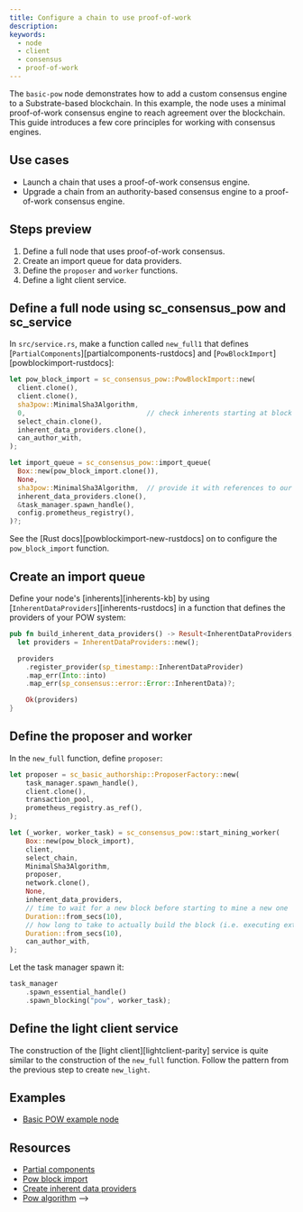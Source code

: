 ```yaml
---
title: Configure a chain to use proof-of-work
description:
keywords:
  - node
  - client
  - consensus
  - proof-of-work
---
```


The `basic-pow` node demonstrates how to add a custom consensus engine to a Substrate-based blockchain.
In this example, the node uses a minimal proof-of-work consensus engine to reach agreement over the blockchain.
This guide introduces a few core principles for working with consensus engines.

## Use cases

- Launch a chain that uses a proof-of-work consensus engine.
- Upgrade a chain from an authority-based consensus engine to a proof-of-work consensus engine.

## Steps preview

1. Define a full node that uses proof-of-work consensus.
1. Create an import queue for data providers.
1. Define the `proposer` and `worker` functions.
1. Define a light client service.

## Define a full node using sc_consensus_pow and sc_service

In `src/service.rs`, make a function called `new_full1` that defines [`PartialComponents`][partialcomponents-rustdocs] and [`PowBlockImport`][powblockimport-rustdocs]:

```rust
let pow_block_import = sc_consensus_pow::PowBlockImport::new(
  client.clone(),
  client.clone(),
  sha3pow::MinimalSha3Algorithm,
  0,                              // check inherents starting at block 0
  select_chain.clone(),
  inherent_data_providers.clone(),
  can_author_with,
);

let import_queue = sc_consensus_pow::import_queue(
  Box::new(pow_block_import.clone()),
  None,
  sha3pow::MinimalSha3Algorithm,  // provide it with references to our client
  inherent_data_providers.clone(),
  &task_manager.spawn_handle(),
  config.prometheus_registry(),
)?;
```

See the [Rust docs][powblockimport-new-rustdocs] on to configure the `pow_block_import` function.

## Create an import queue

Define your node's [inherents][inherents-kb] by using [`InherentDataProviders`][inherents-rustdocs] in a function that defines the providers of your POW system:

```rust
pub fn build_inherent_data_providers() -> Result<InherentDataProviders, ServiceError> {
  let providers = InherentDataProviders::new();

  providers
    .register_provider(sp_timestamp::InherentDataProvider)
    .map_err(Into::into)
    .map_err(sp_consensus::error::Error::InherentData)?;

    Ok(providers)
}
```

## Define the proposer and worker

In the `new_full` function, define `proposer`:

```rust
let proposer = sc_basic_authorship::ProposerFactory::new(
    task_manager.spawn_handle(),
    client.clone(),
    transaction_pool,
    prometheus_registry.as_ref(),
);

let (_worker, worker_task) = sc_consensus_pow::start_mining_worker(
    Box::new(pow_block_import),
    client,
    select_chain,
    MinimalSha3Algorithm,
    proposer,
    network.clone(),
    None,
    inherent_data_providers,
    // time to wait for a new block before starting to mine a new one
    Duration::from_secs(10),
    // how long to take to actually build the block (i.e. executing extrinsics)
    Duration::from_secs(10),
    can_author_with,
);
```

Let the task manager spawn it:

```rust
task_manager
    .spawn_essential_handle()
    .spawn_blocking("pow", worker_task);
```

## Define the light client service

The construction of the [light client][lightclient-parity] service is quite similar to the construction of the `new_full` function.
Follow the pattern from the previous step to create `new_light`.

## Examples

- [Basic POW example node](https://github.com/substrate-developer-hub/substrate-how-to-guides/tree/main/example-code/consensus-nodes/POW)

## Resources

<!--
- [POW Algorithm][pow-rustdocs] trait
- [`PowBlockimport`][powblockimport-rustdocs]
-->
- [Partial components](https://paritytech.github.io/substrate/master/sc_service/struct.PartialComponents.html)
- [Pow block import](https://paritytech.github.io/substrate/master/sc_consensus_pow/struct.PowBlockImport.html)
- [Create inherent data providers](https://paritytech.github.io/substrate/master/sp_inherents/trait.CreateInherentDataProviders.html)
- [Pow algorithm](https://paritytech.github.io/substrate/master/sc_consensus_pow/trait.PowAlgorithm.html)
-->